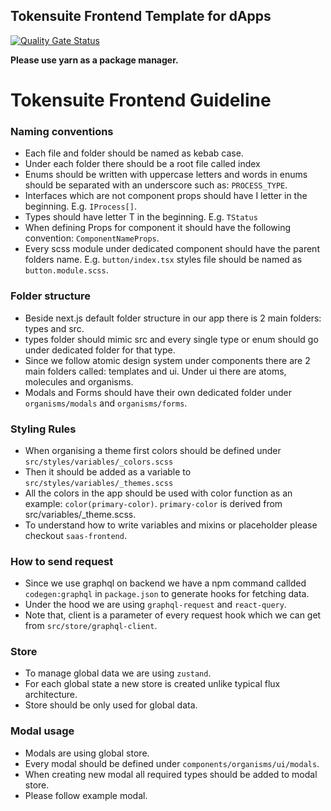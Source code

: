 ## Tokensuite Frontend Template for dApps

[![Quality Gate Status](http://142.93.236.90:9000/api/project_badges/measure?project=frontend-template&metric=alert_status&token=8db259c84702bd057c59b16b233ea048c339ec1e)](http://142.93.236.90:9000/dashboard?kid=frontend-template)

**Please use yarn as a package manager.**

# Tokensuite Frontend Guideline

### Naming conventions

- Each file and folder should be named as kebab case.
- Under each folder there should be a root file called index
- Enums should be written with uppercase letters and words in enums should be separated with an underscore such as: ```PROCESS_TYPE```.
- Interfaces which are not component props should have I letter in the beginning. E.g. ```IProcess[]```.
- Types should have letter T in the beginning. E.g. ```TStatus```
- When defining Props for component it should have the following convention: ```ComponentNameProps```.
- Every scss module under dedicated component should have the parent folders name. E.g. ```button/index.tsx``` styles file should be named as ```button.module.scss```.

### Folder structure

- Beside next.js default folder structure in our app there is 2 main folders: types and src.
- types folder should mimic src and every single type or enum should go under dedicated folder for that type.
- Since we follow atomic design system under components there are 2 main folders called: templates and ui. Under ui there are atoms, molecules and organisms.
- Modals and Forms should have their own dedicated folder under ```organisms/modals``` and ```organisms/forms```.

### Styling Rules

- When organising a theme first colors should be defined under ```src/styles/variables/_colors.scss```
- Then it should be added as a variable to ```src/styles/variables/_themes.scss```
- All the colors in the app should be used with color function as an example: ```color(primary-color)```. ```primary-color``` is derived from src/variables/_theme.scss.
- To understand how to write variables and mixins or placeholder please checkout ```saas-frontend```.

### How to send request

- Since we use graphql on backend we have a npm command callded ```codegen:graphql``` in ```package.json``` to generate hooks for fetching data.
- Under the hood we are using ```graphql-request``` and ```react-query```.
- Note that, client is a parameter of every request hook which we can get from ```src/store/graphql-client```.


### Store

- To manage global data we are using ```zustand```. 
- For each global state a new store is created unlike typical flux architecture. 
- Store should be only used for global data.

### Modal usage
- Modals are using global store.
- Every modal should be defined under ```components/organisms/ui/modals```.
- When creating new modal all required types should be added to modal store.
- Please follow example modal.

